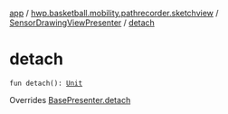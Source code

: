 [app](../../index.md) / [hwp.basketball.mobility.pathrecorder.sketchview](../index.md) / [SensorDrawingViewPresenter](index.md) / [detach](.)

# detach

`fun detach(): `[`Unit`](https://kotlinlang.org/api/latest/jvm/stdlib/kotlin/-unit/index.html)

Overrides [BasePresenter.detach](../../hwp.basketball.mobility/-base-presenter/detach.md)

